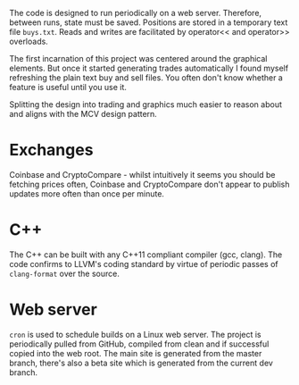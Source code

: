 The code is designed to run periodically on a web server. Therefore, between
runs, state must be saved. Positions are stored in a temporary text file
```buys.txt```. Reads and writes are facilitated by operator<< and operator>>
overloads.

The first incarnation of this project was centered around the graphical
elements. But once it started generating trades automatically I found myself
refreshing the plain text buy and sell files. You often don't know whether a
feature is useful until you use it.

Splitting the design into trading and graphics much easier to reason about and
aligns with the MCV design pattern.

# Exchanges
Coinbase and CryptoCompare - whilst intuitively it seems you should be fetching
prices often, Coinbase and CryptoCompare don't appear to publish updates more
often than once per minute.

# C++
The C++ can be built with any C++11 compliant compiler (gcc, clang). The code
confirms to LLVM's coding standard by virtue of periodic passes of
```clang-format``` over the source.

# Web server
```cron``` is used to schedule builds on a Linux web server. The project is
periodically pulled from GitHub, compiled from clean and if successful copied
into the web root. The main site is generated from the master branch, there's
also a beta site which is generated from the current dev branch.
